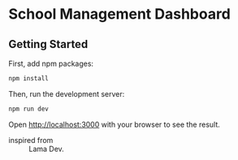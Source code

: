 # School Management Dashboard

## Getting Started

First, add npm packages:

```bash
npm install
```
Then, run the development server:

```bash
npm run dev
```

Open [http://localhost:3000](http://localhost:3000) with your browser to see the result.

<dl>
  <dt>inspired from </dt>
  <dd>Lama Dev.</dd>
</dl>




